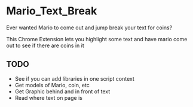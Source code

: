 # Mario_Text_Break
Ever wanted Mario to come out and jump break your text for coins?

This Chrome Extension lets you highlight some text and have mario come out to see if there are coins in it


## TODO 

* See if you can add libraries in one script context
* Get models of Mario, coin, etc
* Get Graphic behind and in front of text
* Read where text on page is